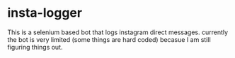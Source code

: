 # insta-logger

This is a selenium based bot that logs instagram direct messages.
currently the bot is very limited (some things are hard coded) becasue I am still figuring things out.


